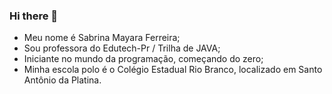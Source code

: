 ### Hi there 👋
- Meu nome é Sabrina Mayara Ferreira;
- Sou professora do Edutech-Pr / Trilha de JAVA;
- Iniciante no mundo da programação, começando do zero;
- Minha escola polo é o Colégio Estadual Rio Branco, localizado em Santo Antônio da Platina.


<!--
**SabrinaMayara/SabrinaMayara** is a ✨ _special_ ✨ repository because its `README.md` (this file) appears on your GitHub profile.

Here are some ideas to get you started:

- 🔭 I’m currently working on ...
- 🌱 I’m currently learning ...
- 👯 I’m looking to collaborate on ...
- 🤔 I’m looking for help with ...
- 💬 Ask me about ...
- 📫 How to reach me: ...
- 😄 Pronouns: ...
- ⚡ Fun fact: ...
-->
